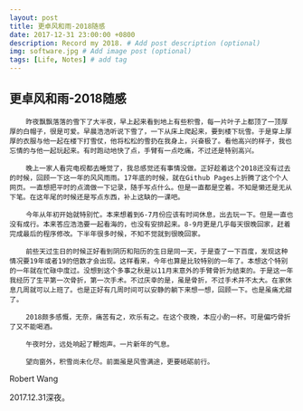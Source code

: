 ```yaml
---
layout: post
title: 更卓风和雨-2018随感
date: 2017-12-31 23:00:00 +0800
description: Record my 2018. # Add post description (optional)
img: software.jpg # Add image post (optional)
tags: [Life, Notes] # add tag
---
```


## 更卓风和雨-2018随感

        昨夜飘飘落落的雪下了大半夜，早上起来看到地上有些积雪，每一片叶子上都顶了一顶厚厚的白帽子，很是可爱。早晨浩浩听说下雪了，一下从床上爬起来，要到楼下玩雪。于是穿上厚厚的衣服与他一起在楼下打雪仗，他将松松的雪扔在我身上，兴奋极了。看他高兴的样子，我也忘情的与他一起玩起来。有时跑动地快了点，手臂有一点吃痛，不过还是特别高兴。

        晚上一家人看完电视都去睡觉了，我总感觉还有事情没做。正好趁着这个2018还没有过去的时候，回顾一下这一年的风风雨雨。17年底的时候，就在Github Pages上折腾了这个个人网页。一直想把平时的点滴做一下记录，随手写点什么。但是一直都是空着。不知是懒还是无从下笔。在这年尾的时候还是写点东西，补上这缺的一课吧。

        今年从年初开始就特别忙。本来想着到6-7月份应该有时间休息，出去玩一下。但是一直也没有成行。本来答应浩浩要一起看海的，也没有安排起来。8-9月更是几乎每天很晚回家，赶着完成最后的程序修改。下半年很多时候，不知不觉就到很晚回家。

        前些天过生日的时候正好看到阴历和阳历的生日是同一天，于是查了一下百度，发现这种情况要19年或者19的倍数才会出现。这样看来，今年也算是比较特别的一年了。本想这个特别的一年就在忙碌中度过。没想到这个多事之秋是以11月末意外的手臂骨折为结束的。于是这一年我经历了生平第一次骨折，第一次手术。不过庆幸的是，虽是骨折，不过手术并不太大。在家休息几周就可以上班了。也是正好有几周时间可以安静的躺下来想一想，回顾一下。也是虽痛尤甜了。        

        2018颇多感慨，无奈，痛苦有之，欢乐有之。在这个夜晚，本应小酌一杯。可是偏巧骨折了又不能喝酒。

        午夜时分，远处响起了鞭炮声。一片新年的气息。

        望向窗外，积雪尚未化尽。前面虽是风雪满途，更要砥砺前行。



Robert Wang

2017.12.31深夜。
